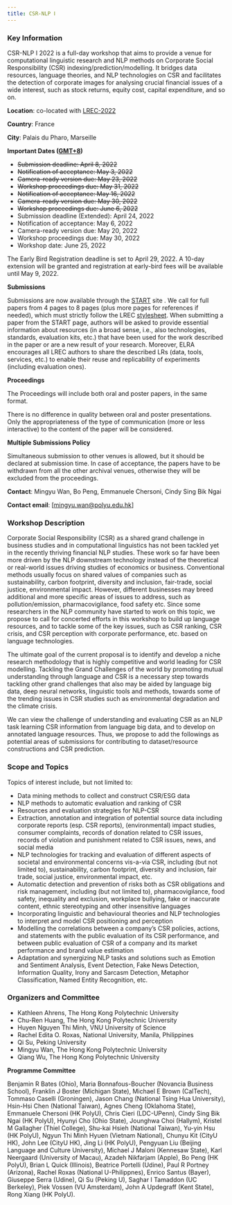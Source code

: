 ```yaml
---
title: CSR-NLP Ⅰ
---
```


### Key Information

CSR-NLP I 2022 is a full-day workshop that aims to provide a venue for computational linguistic research and NLP methods on Corporate Social Responsibility (CSR) indexing/prediction/modelling. It bridges data resources, language theories, and NLP technologies on CSR and facilitates the detection of corporate images for analysing crucial financial issues of a wide interest, such as stock returns, equity cost, capital expenditure, and so on.

**Location**: co-located with [LREC-2022](https://lrec2022.lrec-conf.org/en/)

**Country**: France

**City**: Palais du Pharo, Marseille

**Important Dates ([GMT+8](https://en.wikipedia.org/wiki/UTC%2B08:00))**
- ~~Submission deadline: April 8, 2022~~
- ~~Notification of acceptance: May 3, 2022~~
- ~~Camera-ready version due: May 23, 2022~~
- ~~Workshop proceedings due: May 31, 2022~~
- ~~Notification of acceptance: May 16, 2022~~
- ~~Camera-ready version due: May 30, 2022~~
- ~~Workshop proceedings due: June 6, 2022~~
- Submission deadline (Extended): April 24, 2022
- Notification of acceptance: May 6, 2022
-	Camera-ready version due: May 20, 2022
-	Workshop proceedings due: May 30, 2022
- Workshop date: June 25, 2022

The Early Bird Registration deadline is set to April 29, 2022. A 10-day extension will be granted and registration at early-bird fees will be available until May 9, 2022.

**Submissions**

Submissions are now available through the [START](https://www.softconf.com/lrec2022/CSR-NLP1/) site . We call for full papers from 4 pages to 8 pages (plus more pages for references if needed), which must strictly follow the LREC [stylesheet](https://lrec2022.lrec-conf.org/en/submission2022/authors-kit/). When submitting a paper from the START page, authors will be asked to provide essential information about resources (in a broad sense, i.e., also technologies, standards, evaluation kits, etc.) that have been used for the work described in the paper or are a new result of your research. Moreover, ELRA encourages all LREC authors to share the described LRs (data, tools, services, etc.) to enable their reuse and replicability of experiments (including evaluation ones).

**Proceedings**

The Proceedings will include both oral and poster papers, in the same format.

There is no difference in quality between oral and poster presentations. Only the appropriateness of the type of communication (more or less interactive) to the content of the paper will be considered.

**Multiple Submissions Policy**

Simultaneous submission to other venues is allowed, but it should be declared at submission time. In case of acceptance, the papers have to be withdrawn from all the other archival venues, otherwise they will be excluded from the proceedings.

**Contact**: Mingyu Wan, Bo Peng, Emmanuele Chersoni, Cindy Sing Bik Ngai

**Contact email**: [mingyu.wan@polyu.edu.hk]

### Workshop Description

Corporate Social Responsibility (CSR) as a shared grand challenge in business studies and in computational linguistics has not been tackled yet in the recently thriving financial NLP studies. These work so far have been more driven by the NLP downstream technology instead of the theoretical or real-world issues driving studies of economics or business. Conventional methods usually focus on shared values of companies such as sustainability, carbon footprint, diversity and inclusion, fair-trade, social justice, environmental impact. However, different businesses may breed additional and more specific areas of issues to address, such as pollution/emission, pharmacovigilance, food safety etc. Since some researchers in the NLP community have started to work on this topic, we propose to call for concerted efforts in this workshop to build up language resources, and to tackle some of the key issues, such as CSR ranking, CSR crisis, and CSR perception with corporate performance, etc. based on language technologies. 

The ultimate goal of the current proposal is to identify and develop a niche research methodology that is highly competitive and world leading for CSR modelling. Tackling the Grand Challenges of the world by promoting mutual understanding through language and CSR is a necessary step towards tackling other grand challenges that also may be aided by language big data, deep neural networks, linguistic tools and methods, towards some of the trending issues in CSR studies such as environmental degradation and the climate crisis.

We can view the challenge of understanding and evaluating CSR as an NLP task learning CSR information from language big data, and to develop on annotated language resources. Thus, we propose to add the followings as potential areas of submissions for contributing to dataset/resource constructions and CSR prediction.

### Scope and Topics

Topics of interest include, but not limited to:
- Data mining methods to collect and construct CSR/ESG data
- NLP methods to automatic evaluation and ranking of CSR
- Resources and evaluation strategies for NLP-CSR
- Extraction, annotation and integration of potential source data including corporate reports (esp. CSR reports), (environmental) impact studies, consumer complaints, records of donation related to CSR issues, records of violation and punishment related to CSR issues, news, and social media
- NLP technologies for tracking and evaluation of different aspects of societal and environmental concerns vis-a-via CSR, including (but not limited to), sustainability, carbon footprint, diversity and inclusion, fair trade, social justice, environmental impact, etc.
- Automatic detection and prevention of risks both as CSR obligations and risk management, including (but not limited to), pharmacovigilance, food safety, inequality and exclusion, workplace bullying, fake or inaccurate content, ethnic stereotyping and other insensitive languages
- Incorporating linguistic and behavioural theories and NLP technologies to interpret and model CSR positioning and perception
- Modelling the correlations between a company’s CSR policies, actions, and statements with the public evaluation of its CSR performance, and between public evaluation of CSR of a company and its market performance and brand value estimation
- Adaptation and synergizing NLP tasks and solutions such as Emotion and Sentiment Analysis, Event Detection, Fake News Detection, Information Quality, Irony and Sarcasm Detection, Metaphor Classification, Named Entity Recognition, etc.


### Organizers and Committee
- Kathleen Ahrens, The Hong Kong Polytechnic University
- Chu-Ren Huang, The Hong Kong Polytechnic University
- Huyen Nguyen Thi Minh, VNU University of Science
- Rachel Edita O. Roxas, National University, Manila, Philippines
- Qi Su, Peking University
- Mingyu Wan, The Hong Kong Polytechnic University
- Qiang Wu, The Hong Kong Polytechnic University

**Programme Committee**

Benjamin R Bates (Ohio), Maria Bonnafous-Boucher (Novancia Business School), Franklin J Boster (Michigan State), Michael E Brown (CalTech), Tommaso Caselli (Groningen), Jason Chang (National Tsing Hua University), Hsin-Hsi Chen (National Taiwan), Agnes Cheng (Oklahoma State), Emmanuele Chersoni (HK PolyU), Chris Cieri (LDC-UPenn), Cindy Sing Bik Ngai (HK PolyU), Hyunyi Cho (Ohio State), Jounghwa Choi (Hallym), Kristel M Gallagher (Thiel College), Shu-kai Hsieh (National Taiwan), Yu-yin Hsu (HK PolyU), Ngyun Thi Minh Hyuen (Vietnam National), Chunyu Kit (CityU HK), John Lee (CityU HK), Jing Li (HK PolyU), Pengyuan Liu (Beijing Language and Culture University), Michael J Maloni (Kennesaw State), Karl Neergaard (University of Macau), Azadeh Nikfarjam (Apple), Bo Peng (HK PolyU), Brian L Quick (Illinois), Beatrice Portelli (Udine), Paul R Portney (Arizona), Rachel Roxas (National U-Philippnes), Enrico Santus (Bayer), Giuseppe Serra (Udine), Qi Su (Peking U), Saghar I Tamaddon (UC Berkeley), Piek Vossen (VU Amsterdam), John A Updegraff (Kent State), Rong Xiang (HK PolyU). 
